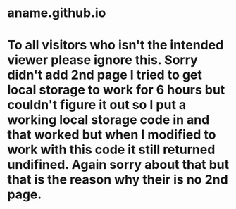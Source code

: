 # aname.github.io
# To all visitors who isn't the intended viewer please ignore this. Sorry didn't add 2nd page I tried to get local storage to work for 6 hours but couldn't figure it out so I put a working local storage code in and that worked but when I modified to work with this code it still returned undifined. Again sorry about that but that is the reason why their is no 2nd page.
